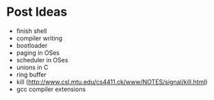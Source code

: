# Post Ideas
- finish shell
- compiler writing
- bootloader
- paging in OSes
- scheduler in OSes
- unions in C
- ring buffer
- kill (http://www.csl.mtu.edu/cs4411.ck/www/NOTES/signal/kill.html)
- gcc compiler extensions

